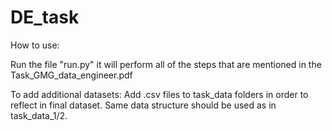 # DE_task

How to use:

Run the file "run.py" it will perform all of the steps that are mentioned in the Task_GMG_data_engineer.pdf

To add additional datasets:
Add .csv files to task_data folders in order to reflect in final dataset.
Same data structure should be used as in task_data_1/2.
